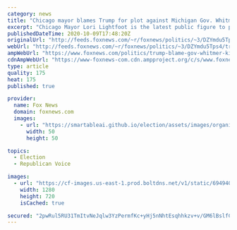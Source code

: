 ```yaml
---
category: news
title: "Chicago mayor blames Trump for plot against Michigan Gov. Whitmer"
excerpt: "Chicago Mayor Lori Lightfoot is the latest public figure to pile on President Trump for a foiled plot to kidnap Michigan Gov. Gretchen Whitmer."
publishedDateTime: 2020-10-09T17:48:20Z
originalUrl: "http://feeds.foxnews.com/~r/foxnews/politics/~3/DZYmdu5Tps4/trump-blame-gov-whitmer-kidnap-plot-lori-lightfoot"
webUrl: "http://feeds.foxnews.com/~r/foxnews/politics/~3/DZYmdu5Tps4/trump-blame-gov-whitmer-kidnap-plot-lori-lightfoot"
ampWebUrl: "https://www.foxnews.com/politics/trump-blame-gov-whitmer-kidnap-plot-lori-lightfoot.amp"
cdnAmpWebUrl: "https://www-foxnews-com.cdn.ampproject.org/c/s/www.foxnews.com/politics/trump-blame-gov-whitmer-kidnap-plot-lori-lightfoot.amp"
type: article
quality: 175
heat: 175
published: true

provider:
  name: Fox News
  domain: foxnews.com
  images:
    - url: "https://smartableai.github.io/election/assets/images/organizations/foxnews.com-50x50.jpg"
      width: 50
      height: 50

topics:
  - Election
  - Republican Voice

images:
  - url: "https://cf-images.us-east-1.prod.boltdns.net/v1/static/694940094001/5ceaa499-d5b5-4917-ac44-406654011b1c/b10fb369-d5aa-4334-8275-cc8d437f5d58/1280x720/match/image.jpg"
    width: 1280
    height: 720
    isCached: true

secured: "2pwRul5RU31TmItvNeJqlw3YzPermfKc+yHj5nNhtEsqhhkzv+v/GM6lBslfCEAQjVtnLpBTjOPG5qaEQbhKJQmUAv8J6xcm1AEm/o0j8C7N/wpyRcru0gQQ9OqwHVWc310hGysaUxDZEkGlYXS/MmdVXMB+uFrAQFA2ZzwVjenEi3b6muxQunITS50BSISJ82JGdRoySu6UTV1OyRAe20qcFvO6jM8g2PwKvYx6Dz6ENaxlSmpXnYdszkIodeK966lj4ad98d9h8f0gJ6/LDVsoCqTTer66/BjIsnMDe4BjThldA60mubPV0mWQJxcrhEx60RzpXFRexU1Dd1f+nCA4gnvjC6SZY7j2+O3YIQg=;xaY/BZ5yIgMeS+DWHaR4ZQ=="
---
```


